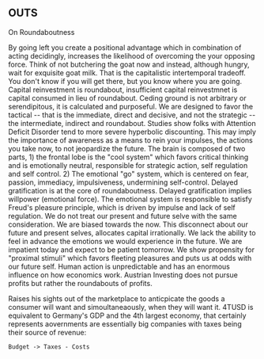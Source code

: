 OUTS 
---

On Roundaboutness

By going left you create a positional advantage which in combination of acting decidingly, increases the likelihood of overcoming the your opposing force.
Think of not butchering the goat now and instead, although hungry, wait for exquisite goat milk. That is the capitalistic intertemporal tradeoff.
You don't know if you will get there, but you know where you are going.
Capital reinvestment is roundabout, insufficient capital reinvestmnet is capital consumed in lieu of roundabout.
Ceding ground is not arbitrary or serendipitous, it is calculated and purposeful.
We are designed to favor the tactical -- that is the immediate, direct and decisive, and not the strategic -- the intermediate, indirect and roundabout. 
Studies show folks with Attention Deficit Disorder tend to more severe hyperbolic discounting. This may imply the importance of awareness as a means to rein your impulses, the actions you take now, to not jeopardize the future.
The brain is composed of two parts, 1) the frontal lobe is the "cool system" which favors critical thinking and is emotionally neutral, responsible for strategic action, self regulation and self control. 2) The emotional "go" system, which is centered on fear, passion, immediacy, impulsiveness, undermining self-control.
Delayed gratification is at the core of roundaboutness. Delayed gratification implies willpower (emotional force).
The emotional system is responsible to satisfy Freud's pleasure principle, which is driven by impulse and lack of self regulation. 
We do not treat our present and future selve with the same consideration. 
We are biased towards the now. 
This disconnect about our future and present selves, allocates capital irrationally. 
We lack the ability to feel in advance the emotions we would experience in the future. 
We are impatient today and expect to be patient tomorrow.
We show propensity for "proximal stimuli" which favors fleeting pleasures and puts us at odds with our future self.
Human action is unpredictable and has an enormous influence on how economics work. 
Austrian Investing does not pursue profits but rather the roundabouts of profits.

Raises his sights out of the marketplace to anticpicate the goods a consumer will want and simoultaneaously, when they will want it.
4TUSD is equivalent to Germany's GDP and the 4th largest economy, that certainly represents aovernments are essentially big companies with taxes being their source of revenue:  

`Budget -> Taxes - Costs`

